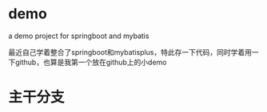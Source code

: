 # demo
a demo project for springboot and mybatis

最近自己学着整合了springboot和mybatisplus，特此存一下代码，同时学着用一下github，也算是我第一个放在github上的小demo

# 主干分支
